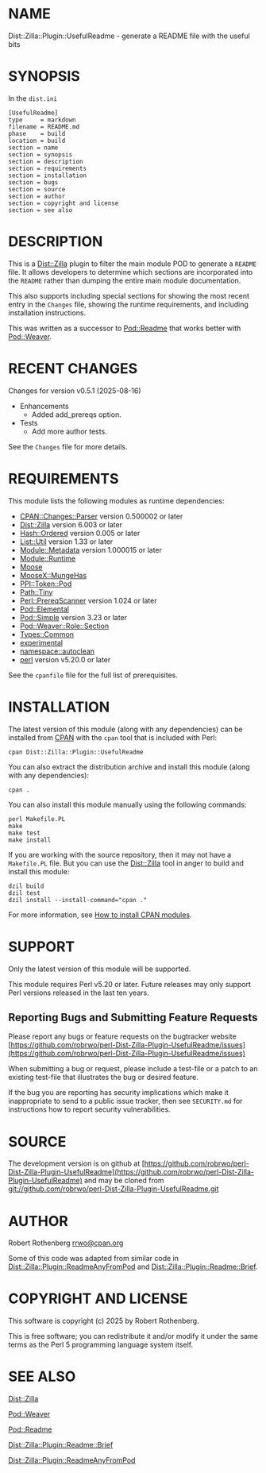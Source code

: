 # NAME

Dist::Zilla::Plugin::UsefulReadme - generate a README file with the useful bits

# SYNOPSIS

In the `dist.ini`

```
[UsefulReadme]
type     = markdown
filename = README.md
phase    = build
location = build
section = name
section = synopsis
section = description
section = requirements
section = installation
section = bugs
section = source
section = author
section = copyright and license
section = see also
```

# DESCRIPTION

This is a [Dist::Zilla](https://metacpan.org/pod/Dist%3A%3AZilla) plugin to filter the main module POD to generate a `README` file.  It allows developers to
determine which sections are incorporated into the `README` rather than dumping the entire main module documentation.

This also supports including special sections for showing the most recent entry in the `Changes` file, showing the
runtime requirements, and including installation instructions.

This was written as a successor to [Pod::Readme](https://metacpan.org/pod/Pod%3A%3AReadme) that works better with [Pod::Weaver](https://metacpan.org/pod/Pod%3A%3AWeaver).

# RECENT CHANGES

Changes for version v0.5.1 (2025-08-16)

- Enhancements
    - Added add\_prereqs option.
- Tests
    - Add more author tests.

See the `Changes` file for more details.

# REQUIREMENTS

This module lists the following modules as runtime dependencies:

- [CPAN::Changes::Parser](https://metacpan.org/pod/CPAN%3A%3AChanges%3A%3AParser) version 0.500002 or later
- [Dist::Zilla](https://metacpan.org/pod/Dist%3A%3AZilla) version 6.003 or later
- [Hash::Ordered](https://metacpan.org/pod/Hash%3A%3AOrdered) version 0.005 or later
- [List::Util](https://metacpan.org/pod/List%3A%3AUtil) version 1.33 or later
- [Module::Metadata](https://metacpan.org/pod/Module%3A%3AMetadata) version 1.000015 or later
- [Module::Runtime](https://metacpan.org/pod/Module%3A%3ARuntime)
- [Moose](https://metacpan.org/pod/Moose)
- [MooseX::MungeHas](https://metacpan.org/pod/MooseX%3A%3AMungeHas)
- [PPI::Token::Pod](https://metacpan.org/pod/PPI%3A%3AToken%3A%3APod)
- [Path::Tiny](https://metacpan.org/pod/Path%3A%3ATiny)
- [Perl::PrereqScanner](https://metacpan.org/pod/Perl%3A%3APrereqScanner) version 1.024 or later
- [Pod::Elemental](https://metacpan.org/pod/Pod%3A%3AElemental)
- [Pod::Simple](https://metacpan.org/pod/Pod%3A%3ASimple) version 3.23 or later
- [Pod::Weaver::Role::Section](https://metacpan.org/pod/Pod%3A%3AWeaver%3A%3ARole%3A%3ASection)
- [Types::Common](https://metacpan.org/pod/Types%3A%3ACommon)
- [experimental](https://metacpan.org/pod/experimental)
- [namespace::autoclean](https://metacpan.org/pod/namespace%3A%3Aautoclean)
- [perl](https://metacpan.org/pod/perl) version v5.20.0 or later

See the `cpanfile` file for the full list of prerequisites.

# INSTALLATION

The latest version of this module (along with any dependencies) can be installed from [CPAN](https://www.cpan.org) with the `cpan` tool that is included with Perl:

```
cpan Dist::Zilla::Plugin::UsefulReadme
```

You can also extract the distribution archive and install this module (along with any dependencies):

```
cpan .
```

You can also install this module manually using the following commands:

```
perl Makefile.PL
make
make test
make install
```

If you are working with the source repository, then it may not have a `Makefile.PL` file.  But you can use the [Dist::Zilla](https://dzil.org/) tool in anger to build and install this module:

```
dzil build
dzil test
dzil install --install-command="cpan ."
```

For more information, see [How to install CPAN modules](https://www.cpan.org/modules/INSTALL.html).

# SUPPORT

Only the latest version of this module will be supported.

This module requires Perl v5.20 or later.  Future releases may only support Perl versions released in the last ten
years.

## Reporting Bugs and Submitting Feature Requests

Please report any bugs or feature requests on the bugtracker website
[https://github.com/robrwo/perl-Dist-Zilla-Plugin-UsefulReadme/issues](https://github.com/robrwo/perl-Dist-Zilla-Plugin-UsefulReadme/issues)

When submitting a bug or request, please include a test-file or a
patch to an existing test-file that illustrates the bug or desired
feature.

If the bug you are reporting has security implications which make it inappropriate to send to a public issue tracker,
then see `SECURITY.md` for instructions how to report security vulnerabilities.

# SOURCE

The development version is on github at [https://github.com/robrwo/perl-Dist-Zilla-Plugin-UsefulReadme](https://github.com/robrwo/perl-Dist-Zilla-Plugin-UsefulReadme)
and may be cloned from [git://github.com/robrwo/perl-Dist-Zilla-Plugin-UsefulReadme.git](git://github.com/robrwo/perl-Dist-Zilla-Plugin-UsefulReadme.git)

# AUTHOR

Robert Rothenberg <rrwo@cpan.org>

Some of this code was adapted from similar code in [Dist::Zilla::Plugin::ReadmeAnyFromPod](https://metacpan.org/pod/Dist%3A%3AZilla%3A%3APlugin%3A%3AReadmeAnyFromPod) and
[Dist::Zilla::Plugin::Readme::Brief](https://metacpan.org/pod/Dist%3A%3AZilla%3A%3APlugin%3A%3AReadme%3A%3ABrief).

# COPYRIGHT AND LICENSE

This software is copyright (c) 2025 by Robert Rothenberg.

This is free software; you can redistribute it and/or modify it under
the same terms as the Perl 5 programming language system itself.

# SEE ALSO

[Dist::Zilla](https://metacpan.org/pod/Dist%3A%3AZilla)

[Pod::Weaver](https://metacpan.org/pod/Pod%3A%3AWeaver)

[Pod::Readme](https://metacpan.org/pod/Pod%3A%3AReadme)

[Dist::Zilla::Plugin::Readme::Brief](https://metacpan.org/pod/Dist%3A%3AZilla%3A%3APlugin%3A%3AReadme%3A%3ABrief)

[Dist::Zilla::Plugin::ReadmeAnyFromPod](https://metacpan.org/pod/Dist%3A%3AZilla%3A%3APlugin%3A%3AReadmeAnyFromPod)
